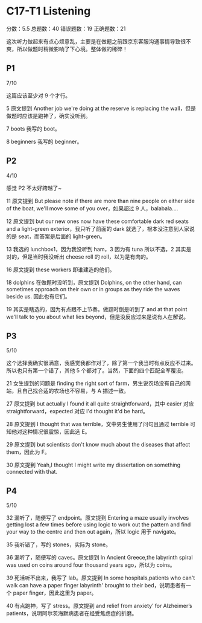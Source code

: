 # C17-T1 Listening

分数：5.5    总题数：40    错误题数：19   正确题数：21

这次听力做起来有点心烦意乱，主要是在做题之前跟京东客服沟通事情导致很不爽，所以做题时稍微影响了下心境。整体做的稀碎！

## P1

7/10

这篇应该至少对 9 个才行。

5 原文提到 Another job we're doing at the reserve is replacing the wall，但是做题时应该是跑神了，确实没听到。

7 boots 我写的 boot。

8 beginners 我写的 beginner。

## P2

4/10

感觉 P2 不太好跨越了~

11 原文提到 But please note if there are more than nine people on either side of the boat, we'll move some of you over，如果超过 9 人，balabala....

12 原文提到 but our new ones now have these comfortable dark red seats and a light-green exterior，我只听了前面的 dark 就选了，根本没注意到人家说的是 seat，而答案是后面的 light-green。

13 我选的 lunchbox1，因为我没听到 ham，3 因为有 tuna 所以不选，2 其实是对的，但是当时我没听出 cheese roll 的 roll，以为是有肉的。

16 原文提到 these workers 即谁建造的他们。

18 dolphins 在做题时没听到，原文提到 Dolphins, on the other hand, can sometimes approach on their own or in groups as they ride the waves beside us. 因此也有它们。

19 其实是瞎选的，因为有点跟不上节奏。做题时倒是听到了 and at that point we'll talk to you about what lies beyond，但是没反应过来是说有人在解说。

## P3

5/10

这个选择我确实很满意，我感觉我都作对了，除了第一个我当时有点反应不过来。所以也只有第一个错了，其他 5 个都对了。当然，下面的四个匹配全军覆没。

21 女生提到的问题是 finding the right sort of farm，男生说农场没有自己的网站，且自己找合适的农场也不容易，与 A 描述一致。

27 原文提到 but actually I found it all quite straightforward，其中 easier 对应 straightforward，expected 对应 I'd thought it'd be hard。

28 原文提到 I thought that was terrible，文中男生使用了问句且通过 terrible 可知他对这种情况很震惊，因此选 E。

29 原文提到 but scientists don't know much about the diseases that affect them，因此为 F。

30 原文提到 Yeah,I thought I might write my dissertation on something connected with that.

## P4

5/10

32 漏听了，随便写了 endpoint。原文提到 Entering a maze usually involves getting lost a few times before using logic to work out the pattern and find your way to the centre and then out again，所以 logic 用于 navigate。

35 我听错了，写的 stones，实际为 stone。

36 漏听了，随便写的 caves。原文提到 In Ancient Greece,the labyrinth spiral was used on coins around four thousand years ago，所以为 coins。

39 死活听不出来，我写了 lab。原文提到 In some hospitals,patients who can't walk can have a paper finger labyrinth' brought to their bed，说明患者有一个 paper finger，因此这里为 paper。

40 有点跑神，写了 stress。原文提到 and relief from anxiety’ for Alzheimer’s patients，说明阿尔茨海默病患者在经受焦虑症的折磨。

